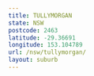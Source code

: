 ```yaml
---
title: TULLYMORGAN
state: NSW
postcode: 2463
latitude: -29.36691
longitude: 153.104789
url: /nsw/tullymorgan/
layout: suburb
---
```

